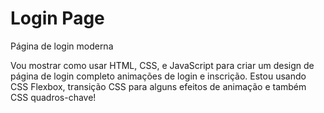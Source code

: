 # Login Page
 Página de login moderna  

 Vou mostrar como usar HTML, CSS, e JavaScript para criar um design de página de login completo animações de login e inscrição.
 Estou usando CSS Flexbox, transição CSS para alguns efeitos de animação e também CSS quadros-chave!
